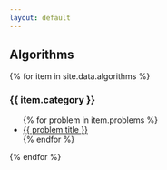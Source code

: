 ```yaml
---
layout: default
---
```

## Algorithms
<div class="list-navigation">
	{% for item in site.data.algorithms %}
		<h3>{{ item.category }}</h3>
		<ul>
			{% for problem in item.problems %}
				<li><a href="{{ problem.link }}">{{ problem.title }}</a></li>
			{% endfor %}
		</ul>
	{% endfor %}
</div>
